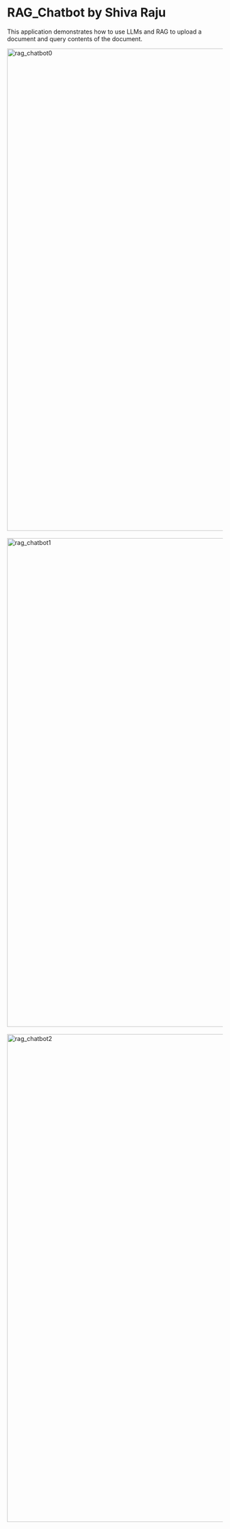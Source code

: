 # RAG_Chatbot by Shiva Raju

This application demonstrates how to use LLMs and RAG to upload a document and query contents of the document. 

<img width="1126" alt="rag_chatbot0" src="https://github.com/user-attachments/assets/b5052016-74ed-4e3f-b963-7a822d990f9e" />

<br>
<br>
<img width="1141" alt="rag_chatbot1" src="https://github.com/user-attachments/assets/a11a6211-1674-4e9c-b62c-40f79736b226" />
<br>
<br>
<img width="1139" alt="rag_chatbot2" src="https://github.com/user-attachments/assets/b18da49b-05a3-43ef-b94f-c4dd951b67bf" />
